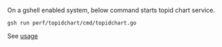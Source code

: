 On a gshell enabled system, below command starts topid chart service.

`gsh run perf/topidchart/cmd/topidchart.go`

See [usage](../README.md)
